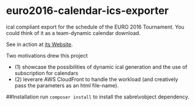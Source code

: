 # euro2016-calendar-ics-exporter
ical compliant export for the schedule of the EURO 2016 Tournament. You could think of it as a team-dynamic calendar download.

See in action at [its Website](http://kralo.github.io/euro2016-calendar-ics-exporter).

Two motivations drew this project

- (1) showcase the possibilities of dynamic ical generation and the use of subscription for calendars
- (2) leverare AWS CloudFront to handle the workload (and creatively pass the parameters as an html file-name).

##Installation
run `composer install` to install the sabre\vobject dependency.

